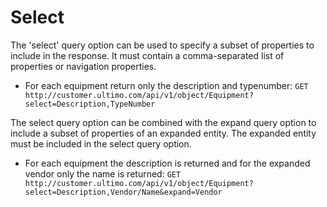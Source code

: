 # Select

The 'select' query option can be used to specify a subset of properties to include in the response. It must contain a comma-separated list of properties or navigation properties.

* For each equipment return only the description and typenumber:  `GET http://customer.ultimo.com/api/v1/object/Equipment?select=Description,TypeNumber`

The select query option can be combined with the expand query option to include a subset of properties of an expanded entity. The expanded entity must be included in the select query option.

* For each equipment the description is returned and for the expanded vendor only the name is returned:  `GET http://customer.ultimo.com/api/v1/object/Equipment?select=Description,Vendor/Name&expand=Vendor`


